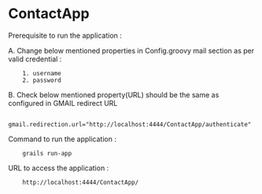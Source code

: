 # ContactApp

Prerequisite to run the application :


A. Change below mentioned properties in Config.groovy mail section as per valid credential :
        
        1. username
        2. password

B. Check below mentioned property(URL) should be the same as configured in GMAIL redirect URL


        gmail.redirection.url="http://localhost:4444/ContactApp/authenticate"


Command to run the application :


        grails run-app


URL to access the application :

        http://localhost:4444/ContactApp/

